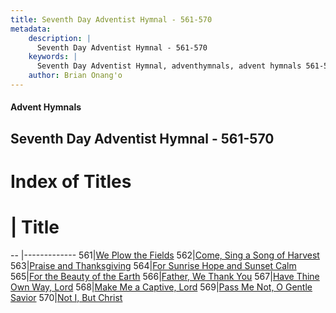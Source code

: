```yaml
---
title: Seventh Day Adventist Hymnal - 561-570
metadata:
    description: |
      Seventh Day Adventist Hymnal - 561-570
    keywords: |
      Seventh Day Adventist Hymnal, adventhymnals, advent hymnals 561-570
    author: Brian Onang'o
---
```


#### Advent Hymnals
## Seventh Day Adventist Hymnal - 561-570

# Index of Titles
# | Title                        
-- |-------------
561|[We Plow the Fields](/seventh-day-adventist-hymnal/501-600/561-570/We-Plow-the-Fields)
562|[Come, Sing a Song of Harvest](/seventh-day-adventist-hymnal/501-600/561-570/Come,-Sing-a-Song-of-Harvest)
563|[Praise and Thanksgiving](/seventh-day-adventist-hymnal/501-600/561-570/Praise-and-Thanksgiving)
564|[For Sunrise Hope and Sunset Calm](/seventh-day-adventist-hymnal/501-600/561-570/For-Sunrise-Hope-and-Sunset-Calm)
565|[For the Beauty of the Earth](/seventh-day-adventist-hymnal/501-600/561-570/For-the-Beauty-of-the-Earth)
566|[Father, We Thank You](/seventh-day-adventist-hymnal/501-600/561-570/Father,-We-Thank-You)
567|[Have Thine Own Way, Lord](/seventh-day-adventist-hymnal/501-600/561-570/Have-Thine-Own-Way,-Lord)
568|[Make Me a Captive, Lord](/seventh-day-adventist-hymnal/501-600/561-570/Make-Me-a-Captive,-Lord)
569|[Pass Me Not, O Gentle Savior](/seventh-day-adventist-hymnal/501-600/561-570/Pass-Me-Not,-O-Gentle-Savior)
570|[Not I, But Christ](/seventh-day-adventist-hymnal/501-600/561-570/Not-I,-But-Christ)